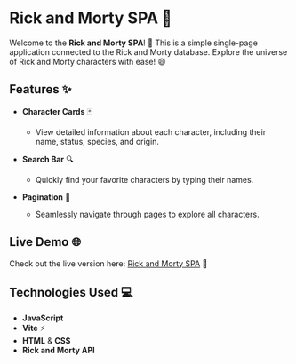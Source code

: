 # Rick and Morty SPA 🚀

Welcome to the **Rick and Morty SPA**! 🌌 This is a simple single-page application connected to the Rick and Morty database. Explore the universe of Rick and Morty characters with ease! 😄

## Features ✨

- **Character Cards** 🃏
  - View detailed information about each character, including their name, status, species, and origin.

- **Search Bar** 🔍
  - Quickly find your favorite characters by typing their names.

- **Pagination** 📄
  - Seamlessly navigate through pages to explore all characters.

## Live Demo 🌐

Check out the live version here: [Rick and Morty SPA](https://Nadiia2323.github.io/rick-and-morty) 🚀

## Technologies Used 💻

- **JavaScript**
- **Vite** ⚡
- **HTML** & **CSS**
- **Rick and Morty API**









